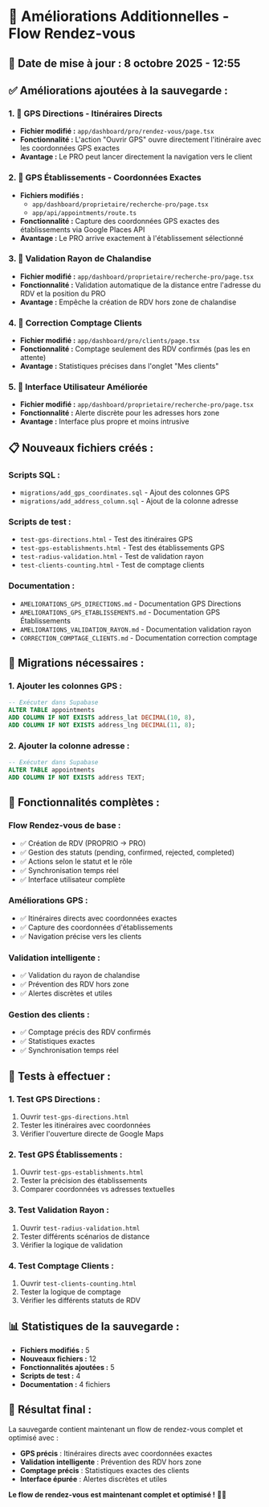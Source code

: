# 🚀 Améliorations Additionnelles - Flow Rendez-vous

## 📅 **Date de mise à jour :** 8 octobre 2025 - 12:55

## ✅ **Améliorations ajoutées à la sauvegarde :**

### 1. **🎯 GPS Directions - Itinéraires Directs**
- **Fichier modifié :** `app/dashboard/pro/rendez-vous/page.tsx`
- **Fonctionnalité :** L'action "Ouvrir GPS" ouvre directement l'itinéraire avec les coordonnées GPS exactes
- **Avantage :** Le PRO peut lancer directement la navigation vers le client

### 2. **🏢 GPS Établissements - Coordonnées Exactes**
- **Fichiers modifiés :**
  - `app/dashboard/proprietaire/recherche-pro/page.tsx`
  - `app/api/appointments/route.ts`
- **Fonctionnalité :** Capture des coordonnées GPS exactes des établissements via Google Places API
- **Avantage :** Le PRO arrive exactement à l'établissement sélectionné

### 3. **🎯 Validation Rayon de Chalandise**
- **Fichier modifié :** `app/dashboard/proprietaire/recherche-pro/page.tsx`
- **Fonctionnalité :** Validation automatique de la distance entre l'adresse du RDV et la position du PRO
- **Avantage :** Empêche la création de RDV hors zone de chalandise

### 4. **👥 Correction Comptage Clients**
- **Fichier modifié :** `app/dashboard/pro/clients/page.tsx`
- **Fonctionnalité :** Comptage seulement des RDV confirmés (pas les en attente)
- **Avantage :** Statistiques précises dans l'onglet "Mes clients"

### 5. **🎨 Interface Utilisateur Améliorée**
- **Fichier modifié :** `app/dashboard/proprietaire/recherche-pro/page.tsx`
- **Fonctionnalité :** Alerte discrète pour les adresses hors zone
- **Avantage :** Interface plus propre et moins intrusive

## 📋 **Nouveaux fichiers créés :**

### **Scripts SQL :**
- `migrations/add_gps_coordinates.sql` - Ajout des colonnes GPS
- `migrations/add_address_column.sql` - Ajout de la colonne adresse

### **Scripts de test :**
- `test-gps-directions.html` - Test des itinéraires GPS
- `test-gps-establishments.html` - Test des établissements GPS
- `test-radius-validation.html` - Test de validation rayon
- `test-clients-counting.html` - Test de comptage clients

### **Documentation :**
- `AMELIORATIONS_GPS_DIRECTIONS.md` - Documentation GPS Directions
- `AMELIORATIONS_GPS_ETABLISSEMENTS.md` - Documentation GPS Établissements
- `AMELIORATIONS_VALIDATION_RAYON.md` - Documentation validation rayon
- `CORRECTION_COMPTAGE_CLIENTS.md` - Documentation correction comptage

## 🔧 **Migrations nécessaires :**

### **1. Ajouter les colonnes GPS :**
```sql
-- Exécuter dans Supabase
ALTER TABLE appointments
ADD COLUMN IF NOT EXISTS address_lat DECIMAL(10, 8),
ADD COLUMN IF NOT EXISTS address_lng DECIMAL(11, 8);
```

### **2. Ajouter la colonne adresse :**
```sql
-- Exécuter dans Supabase
ALTER TABLE appointments
ADD COLUMN IF NOT EXISTS address TEXT;
```

## 🎯 **Fonctionnalités complètes :**

### **Flow Rendez-vous de base :**
- ✅ Création de RDV (PROPRIO → PRO)
- ✅ Gestion des statuts (pending, confirmed, rejected, completed)
- ✅ Actions selon le statut et le rôle
- ✅ Synchronisation temps réel
- ✅ Interface utilisateur complète

### **Améliorations GPS :**
- ✅ Itinéraires directs avec coordonnées exactes
- ✅ Capture des coordonnées d'établissements
- ✅ Navigation précise vers les clients

### **Validation intelligente :**
- ✅ Validation du rayon de chalandise
- ✅ Prévention des RDV hors zone
- ✅ Alertes discrètes et utiles

### **Gestion des clients :**
- ✅ Comptage précis des RDV confirmés
- ✅ Statistiques exactes
- ✅ Synchronisation temps réel

## 🧪 **Tests à effectuer :**

### **1. Test GPS Directions :**
1. Ouvrir `test-gps-directions.html`
2. Tester les itinéraires avec coordonnées
3. Vérifier l'ouverture directe de Google Maps

### **2. Test GPS Établissements :**
1. Ouvrir `test-gps-establishments.html`
2. Tester la précision des établissements
3. Comparer coordonnées vs adresses textuelles

### **3. Test Validation Rayon :**
1. Ouvrir `test-radius-validation.html`
2. Tester différents scénarios de distance
3. Vérifier la logique de validation

### **4. Test Comptage Clients :**
1. Ouvrir `test-clients-counting.html`
2. Tester la logique de comptage
3. Vérifier les différents statuts de RDV

## 📊 **Statistiques de la sauvegarde :**

- **Fichiers modifiés :** 5
- **Nouveaux fichiers :** 12
- **Fonctionnalités ajoutées :** 5
- **Scripts de test :** 4
- **Documentation :** 4 fichiers

## 🎉 **Résultat final :**

La sauvegarde contient maintenant un flow de rendez-vous complet et optimisé avec :
- **GPS précis** : Itinéraires directs avec coordonnées exactes
- **Validation intelligente** : Prévention des RDV hors zone
- **Comptage précis** : Statistiques exactes des clients
- **Interface épurée** : Alertes discrètes et utiles

**Le flow de rendez-vous est maintenant complet et optimisé !** 🚀✨




